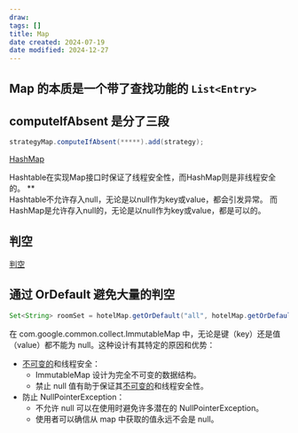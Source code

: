 ```yaml
---
draw:
tags: []
title: Map
date created: 2024-07-19
date modified: 2024-12-27
---
```


## Map 的本质是一个带了查找功能的 `List<Entry>`

## computeIfAbsent 是分了三段

```java
strategyMap.computeIfAbsent(*****).add(strategy);
```

[HashMap](HashMap.md)

Hashtable在实现Map接口时保证了线程安全性，而HashMap则是非线程安全的。
**  
Hashtable不允许存入null，无论是以null作为key或value，都会引发异常。
而HashMap是允许存入null的，无论是以null作为key或value，都是可以的。

## 判空

[判空](判空.md)

## 通过 OrDefault 避免大量的判空

```java
Set<String> roomSet = hotelMap.getOrDefault("all", hotelMap.getOrDefault(hotelSeq, Sets.newHashSet()));
```

在 com.google.common.collect.ImmutableMap 中，无论是键（key）还是值（value）都不能为 null。这种设计有其特定的原因和优势：

- [不可变的](不可变的.md)和线程安全：
    - ImmutableMap 设计为完全不可变的数据结构。
    - 禁止 null 值有助于保证其[不可变的](不可变的.md)和线程安全性。
- 防止 NullPointerException：
    - 不允许 null 可以在使用时避免许多潜在的 NullPointerException。
    - 使用者可以确信从 map 中获取的值永远不会是 null。
